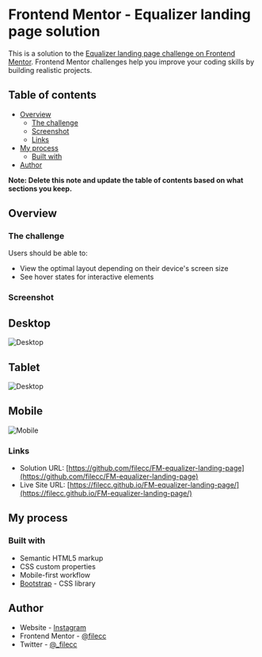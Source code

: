 # Frontend Mentor - Equalizer landing page solution

This is a solution to the [Equalizer landing page challenge on Frontend Mentor](https://www.frontendmentor.io/challenges/equalizer-landing-page-7VJ4gp3DE). Frontend Mentor challenges help you improve your coding skills by building realistic projects. 

## Table of contents

- [Overview](#overview)
  - [The challenge](#the-challenge)
  - [Screenshot](#screenshot)
  - [Links](#links)
- [My process](#my-process)
  - [Built with](#built-with)
- [Author](#author)

**Note: Delete this note and update the table of contents based on what sections you keep.**

## Overview

### The challenge

Users should be able to:

- View the optimal layout depending on their device's screen size
- See hover states for interactive elements

### Screenshot
## Desktop
![Desktop](./desktop.png)

## Tablet
![Desktop](./tablet.png)

## Mobile
![Mobile](./mobile.png)



### Links

- Solution URL: [https://github.com/filecc/FM-equalizer-landing-page](https://github.com/filecc/FM-equalizer-landing-page)
- Live Site URL: [https://filecc.github.io/FM-equalizer-landing-page/](https://filecc.github.io/FM-equalizer-landing-page/)

## My process

### Built with

- Semantic HTML5 markup
- CSS custom properties
- Mobile-first workflow
- [Bootstrap](https://https://getbootstrap.com/) - CSS library

## Author

- Website - [Instagram](https://www.instagram.com/filecc)
- Frontend Mentor - [@filecc](https://www.frontendmentor.io/profile/filecc)
- Twitter - [@_filecc](https://www.twitter.com/_filecc)

